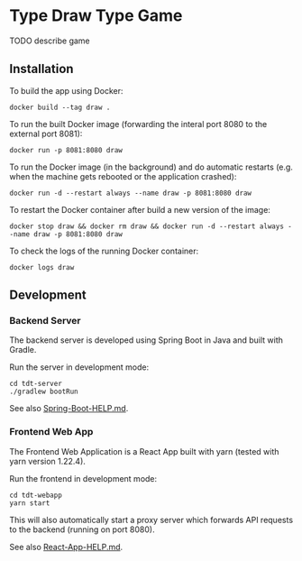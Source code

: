 Type Draw Type Game
===================

TODO describe game

Installation
------------

To build the app using Docker:

    docker build --tag draw .

To run the built Docker image (forwarding the interal port 8080 to the external port 8081):

    docker run -p 8081:8080 draw

To run the Docker image (in the background) and do automatic restarts (e.g. when the machine gets rebooted or the application crashed):

    docker run -d --restart always --name draw -p 8081:8080 draw

To restart the Docker container after build a new version of the image:

    docker stop draw && docker rm draw && docker run -d --restart always --name draw -p 8081:8080 draw

To check the logs of the running Docker container:

    docker logs draw

Development
-----------

### Backend Server

The backend server is developed using Spring Boot in Java and built with Gradle.

Run the server in development mode:

    cd tdt-server
    ./gradlew bootRun

See also [Spring-Boot-HELP.md](tdt-server/Spring-Boot-HELP.md).

### Frontend Web App

The Frontend Web Application is a React App built with yarn (tested with yarn version 1.22.4).

Run the frontend in development mode:

    cd tdt-webapp
    yarn start

This will also automatically start a proxy server which forwards API requests to the backend (running on port 8080).

See also [React-App-HELP.md](tdt-webapp/React-App-HELP.md).
